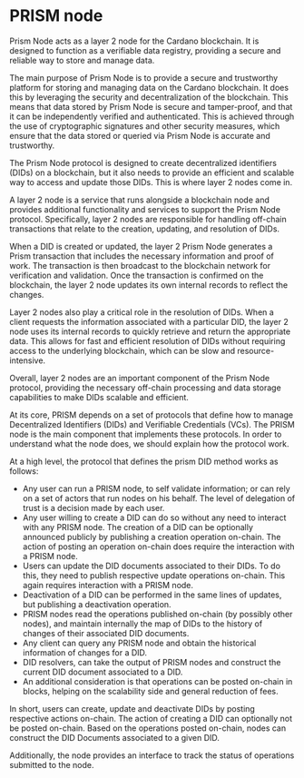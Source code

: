 # PRISM node
Prism Node acts as a layer 2 node for the Cardano blockchain. It is designed to function as a verifiable data registry, providing a secure and reliable way to store and manage data.

The main purpose of Prism Node is to provide a secure and trustworthy platform for storing and managing data on the Cardano blockchain. It does this by leveraging the security and decentralization of the blockchain. This means that data stored by Prism Node is secure and tamper-proof, and that it can be independently verified and authenticated. This is achieved through the use of cryptographic signatures and other security measures, which ensure that the data stored or queried via Prism Node is accurate and trustworthy.

The Prism Node protocol is designed to create decentralized identifiers (DIDs) on a blockchain, but it also needs to provide an efficient and scalable way to access and update those DIDs. This is where layer 2 nodes come in.

A layer 2 node is a service that runs alongside a blockchain node and provides additional functionality and services to support the Prism Node protocol. Specifically, layer 2 nodes are responsible for handling off-chain transactions that relate to the creation, updating, and resolution of DIDs.

When a DID is created or updated, the layer 2 Prism Node generates a Prism transaction that includes the necessary information and proof of work. The transaction is then broadcast to the blockchain network for verification and validation. Once the transaction is confirmed on the blockchain, the layer 2 node updates its own internal records to reflect the changes.

Layer 2 nodes also play a critical role in the resolution of DIDs. When a client requests the information associated with a particular DID, the layer 2 node uses its internal records to quickly retrieve and return the appropriate data. This allows for fast and efficient resolution of DIDs without requiring access to the underlying blockchain, which can be slow and resource-intensive.

Overall, layer 2 nodes are an important component of the Prism Node protocol, providing the necessary off-chain processing and data storage capabilities to make DIDs scalable and efficient.

At its core, PRISM depends on a set of protocols that define how to manage Decentralized Identifiers (DIDs) and Verifiable Credentials (VCs). 
The PRISM node is the main component that implements these protocols. In order to understand what the node does, we should explain how the protocol work.

At a high level, the protocol that defines the prism DID method works as follows:
- Any user can run a PRISM node, to self validate information; or can rely on a set of actors that run nodes on his behalf. The level of delegation of trust is a decision made by each user.
- Any user willing to create a DID can do so without any need to interact with any PRISM node. The creation of a DID can be optionally announced publicly by publishing a creation operation on-chain. The action of posting an operation on-chain does require the interaction with a PRISM node.
- Users can update the DID documents associated to their DIDs. To do this, they need to publish respective update operations on-chain. This again requires interaction with a PRISM node.
- Deactivation of a DID can be performed in the same lines of updates, but publishing a deactivation operation.
- PRISM nodes read the operations published on-chain (by possibly other nodes), and maintain internally the map of DIDs to the history of changes of their associated DID documents.
- Any client can query any PRISM node and obtain the historical information of changes for a DID.
- DID resolvers, can take the output of PRISM nodes and construct the current DID document associated to a DID.
- An additional consideration is that operations can be posted on-chain in blocks, helping on the scalability side and general reduction of fees.

In short, users can create, update and deactivate DIDs by posting respective actions on-chain. The action of creating a DID can optionally not be posted on-chain. Based on the operations posted on-chain, nodes can construct the DID Documents associated to a given DID.

Additionally, the node provides an interface to track the status of operations submitted to the node.
